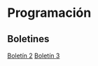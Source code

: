 # Programación

## Boletines
[Boletín 2](/src/com/programacion/boletin2)
[Boletín 3](/src/com/programacion/boletin3)
